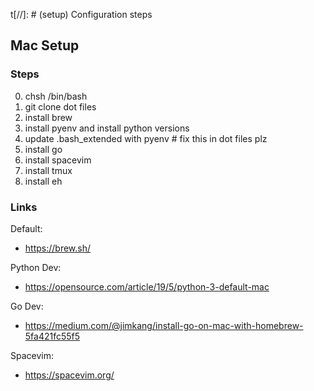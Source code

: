 t[//]: # (setup) Configuration steps
## Mac Setup

### Steps

0. chsh /bin/bash
1. git clone dot files
2. install brew
3. install pyenv and install python versions
4. update .bash_extended with pyenv  # fix this in dot files plz
5. install go
6. install spacevim
7. install tmux
8. install eh

### Links

Default:
- https://brew.sh/

Python Dev:
- https://opensource.com/article/19/5/python-3-default-mac

Go Dev:
- https://medium.com/@jimkang/install-go-on-mac-with-homebrew-5fa421fc55f5

Spacevim:
- https://spacevim.org/


